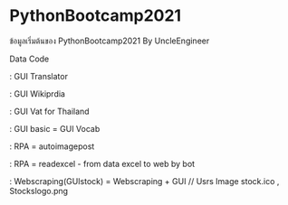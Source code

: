 # PythonBootcamp2021

ข้อมูลเริ่มต้นของ  PythonBootcamp2021 By UncleEngineer 

Data  Code 

   : GUI Translator
   
   : GUI Wikiprdia

   : GUI Vat for Thailand
   
   : GUI basic = GUI Vocab 

   : RPA = autoimagepost
   
   : RPA = readexcel - from data excel to web by bot
   
   : Webscraping(GUIstock) = Webscraping + GUI // Usrs Image stock.ico , Stockslogo.png
